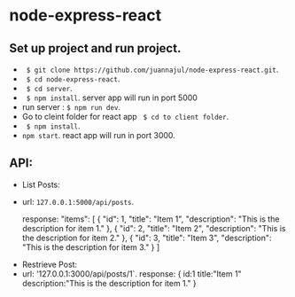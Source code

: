 # node-express-react


## Set up project and run project.
* ` $ git clone https://github.com/juannajul/node-express-react.git`.
* ` $ cd node-express-react`.
* ` $ cd server`.
* ` $ npm install`. server app will run in port 5000
*  run server : `$ npm run dev`.
* Go to cleint folder for react app ` $ cd to client folder`.
* ` $ npm install`.
* `npm start`. react app will run in port 3000.


## API:

- List Posts:
*  url: `127.0.0.1:5000/api/posts`.

    response: 
    "items": [
        {
        "id": 1,
        "title": "Item 1",
        "description": "This is the description for item 1."
        },
        {
        "id": 2,
        "title": "Item 2",
        "description": "This is the description for item 2."
        },
        {
        "id": 3,
        "title": "Item 3",
          "description": "This is the description for item 3."
        }
    ]

- Restrieve Post:
- url: '127.0.0.1:3000/api/posts/1`.
    response:
    {
        id:1
        title:"Item 1"
        description:"This is the description for item 1."
    }